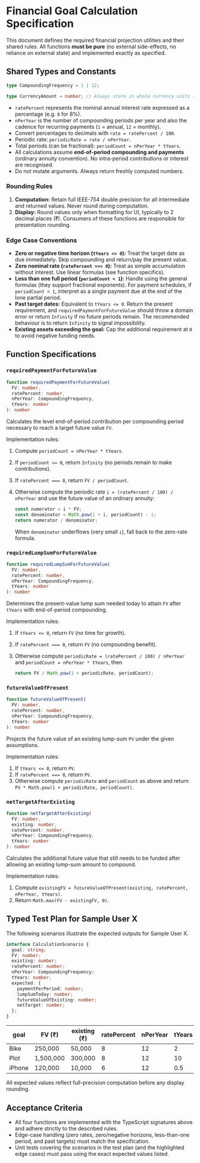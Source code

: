 # Financial Goal Calculation Specification

This document defines the required financial projection utilities and their shared rules. All functions **must be pure** (no external side-effects, no reliance on external state) and implemented exactly as specified.

## Shared Types and Constants

```ts
type CompoundingFrequency = 1 | 12;

type CurrencyAmount = number; // Always store in whole currency units (₹) using double precision.
```

- `ratePercent` represents the nominal annual interest rate expressed as a percentage (e.g. `8` for 8%).
- `nPerYear` is the number of compounding periods per year and also the cadence for recurring payments (`1` = annual, `12` = monthly).
- Convert percentages to decimals with `rate = ratePercent / 100`.
- Periodic rate: `periodicRate = rate / nPerYear`.
- Total periods (can be fractional): `periodCount = nPerYear * tYears`.
- All calculations assume **end-of-period compounding and payments** (ordinary annuity convention). No intra-period contributions or interest are recognised.
- Do not mutate arguments. Always return freshly computed numbers.

### Rounding Rules

1. **Computation:** Retain full IEEE-754 double precision for all intermediate and returned values. Never round during computation.
2. **Display:** Round values only when formatting for UI, typically to 2 decimal places (₹). Consumers of these functions are responsible for presentation rounding.

### Edge Case Conventions

- **Zero or negative time horizon (`tYears <= 0`):** Treat the target date as due immediately. Skip compounding and return/pay the present value.
- **Zero nominal rate (`ratePercent === 0`):** Treat as simple accumulation without interest. Use linear formulas (see function specifics).
- **Less than one full period (`periodCount < 1`):** Handle using the general formulas (they support fractional exponents). For payment schedules, if `periodCount < 1`, interpret as a single payment due at the end of the lone partial period.
- **Past target dates:** Equivalent to `tYears <= 0`. Return the present requirement, and `requiredPaymentForFutureValue` should throw a domain error or return `Infinity` if no future periods remain. The recommended behaviour is to return `Infinity` to signal impossibility.
- **Existing assets exceeding the goal:** Cap the additional requirement at `0` to avoid negative funding needs.

## Function Specifications

### `requiredPaymentForFutureValue`

```ts
function requiredPaymentForFutureValue(
  FV: number,
  ratePercent: number,
  nPerYear: CompoundingFrequency,
  tYears: number
): number
```

Calculates the level end-of-period contribution per compounding period necessary to reach a target future value `FV`.

Implementation rules:

1. Compute `periodCount = nPerYear * tYears`.
2. If `periodCount <= 0`, return `Infinity` (no periods remain to make contributions).
3. If `ratePercent === 0`, return `FV / periodCount`.
4. Otherwise compute the periodic rate `i = (ratePercent / 100) / nPerYear` and use the future value of an ordinary annuity:
   
   ```ts
   const numerator = i * FV;
   const denominator = Math.pow(1 + i, periodCount) - 1;
   return numerator / denominator;
   ```

   When `denominator` underflows (very small `i`), fall back to the zero-rate formula.

### `requiredLumpSumForFutureValue`

```ts
function requiredLumpSumForFutureValue(
  FV: number,
  ratePercent: number,
  nPerYear: CompoundingFrequency,
  tYears: number
): number
```

Determines the present-value lump sum needed today to attain `FV` after `tYears` with end-of-period compounding.

Implementation rules:

1. If `tYears <= 0`, return `FV` (no time for growth).
2. If `ratePercent === 0`, return `FV` (no compounding benefit).
3. Otherwise compute `periodicRate = (ratePercent / 100) / nPerYear` and `periodCount = nPerYear * tYears`, then
   
   ```ts
   return FV / Math.pow(1 + periodicRate, periodCount);
   ```

### `futureValueOfPresent`

```ts
function futureValueOfPresent(
  PV: number,
  ratePercent: number,
  nPerYear: CompoundingFrequency,
  tYears: number
): number
```

Projects the future value of an existing lump-sum `PV` under the given assumptions.

Implementation rules:

1. If `tYears <= 0`, return `PV`.
2. If `ratePercent === 0`, return `PV`.
3. Otherwise compute `periodicRate` and `periodCount` as above and return `PV * Math.pow(1 + periodicRate, periodCount)`.

### `netTargetAfterExisting`

```ts
function netTargetAfterExisting(
  FV: number,
  existing: number,
  ratePercent: number,
  nPerYear: CompoundingFrequency,
  tYears: number
): number
```

Calculates the additional future value that still needs to be funded after allowing an existing lump-sum amount to compound.

Implementation rules:

1. Compute `existingFV = futureValueOfPresent(existing, ratePercent, nPerYear, tYears)`.
2. Return `Math.max(FV - existingFV, 0)`.

## Typed Test Plan for Sample User X

The following scenarios illustrate the expected outputs for Sample User X.

```ts
interface CalculationScenario {
  goal: string;
  FV: number;
  existing: number;
  ratePercent: number;
  nPerYear: CompoundingFrequency;
  tYears: number;
  expected: {
    paymentPerPeriod: number;
    lumpSumToday: number;
    futureValueOfExisting: number;
    netTarget: number;
  };
}
```

| goal   | FV (₹) | existing (₹) | ratePercent | nPerYear | tYears | paymentPerPeriod (₹) | lumpSumToday (₹) | futureValueOfExisting (₹) | netTarget (₹) |
|--------|--------|--------------|-------------|----------|--------|----------------------|------------------|----------------------------|---------------|
| Bike   | 250,000 | 50,000       | 8           | 12       | 2      | 9,640.15619737948    | 213,149.09398717133 | 58,644.39658726548         | 191,355.60341273452 |
| Plot   | 1,500,000 | 300,000     | 8           | 12       | 10     | 8,199.139153303662   | 675,785.1910661899 | 665,892.0703634132         | 834,107.9296365868 |
| iPhone | 120,000 | 10,000       | 6           | 12       | 0.5    | 19,751.45467729324   | 116,462.16935635895 | 10,303.77509393766         | 109,696.22490606234 |

All expected values reflect full-precision computation before any display rounding.

## Acceptance Criteria

- All four functions are implemented with the TypeScript signatures above and adhere strictly to the described rules.
- Edge-case handling (zero rates, zero/negative horizons, less-than-one period, and past targets) must match the specification.
- Unit tests covering the scenarios in the test plan (and the highlighted edge cases) must pass using the exact expected values listed.

